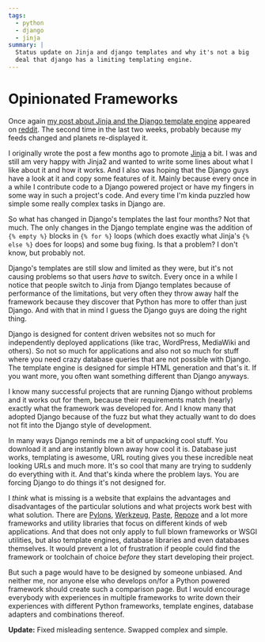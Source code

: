 ```yaml
---
tags:
  - python
  - django
  - jinja
summary: |
  Status update on Jinja and django templates and why it's not a big
  deal that django has a limiting templating engine.
---
```


# Opinionated Frameworks

Once again [my post about Jinja and the Django template engine](http://lucumr.pocoo.org/2008/9/16/why-jinja-is-not-django-and-why-django-should-have-a-look-at-it)
appeared on [reddit](http://reddit.com/). The second time in the last
two weeks, probably because my feeds changed and planets re-displayed
it.

I originally wrote the post a few months ago to promote [Jinja](http://jinja.pocoo.org/) a bit. I was and still am very happy with
Jinja2 and wanted to write some lines about what I like about it and how
it works. And I also was hoping that the Django guys have a look at it
and copy some features of it. Mainly because every once in a while I
contribute code to a Django powered project or have my fingers in some
way in such a project's code. And every time I'm kinda puzzled how
simple some really complex tasks in Django are.

So what has changed in Django's templates the last four months? Not that
much. The only changes in the Django template engine was the addition of
`{% empty %}` blocks in `{% for %}` loops (which does exactly what
Jinja's `{% else %}` does for loops) and some bug fixing. Is that a
problem? I don't know, but probably not.

Django's templates are still slow and limited as they were, but it's not
causing problems so that users *have* to switch. Every once in a while I
notice that people switch to Jinja from Django templates because of
performance of the limitations, but very often they throw away half the
framework because they discover that Python has more to offer than just
Django. And with that in mind I guess the Django guys are doing the
right thing.

Django is designed for content driven websites not so much for
independently deployed applications (like trac, WordPress, MediaWiki and
others). So not so much for applications and also not so much for stuff
where you need crazy database queries that are not possible with Django.
The template engine is designed for simple HTML generation and that's
it. If you want more, you often want something different than Django
anyways.

I know many successful projects that are running Django without problems
and it works out for them, because their requirements match (nearly)
exactly what the framework was developed for. And I know many that
adopted Django because of the fuzz but what they actually want to do
does not fit into the Django style of development.

In many ways Django reminds me a bit of unpacking cool stuff. You
download it and are instantly blown away how cool it is. Database just
works, templating is awesome, URL routing gives you these incredible
neat looking URLs and much more. It's so cool that many are trying to
suddenly do everything with it. And that's kinda where the problem lays.
You are forcing Django to do things it's not designed for.

I *think* what is missing is a website that explains the advantages and
disadvantages of the particular solutions and what projects work best
with what solution. There are [Pylons](http://pylonshq.com/),
[Werkzeug](http://werkzeug.pocoo.org/), [Paste](http://pythonpaste.org/), [Repoze](http://repoze.org/) and a lot
more frameworks and utility libraries that focus on different kinds of
web applications. And that does not only apply to full blown frameworks
or WSGI utilities, but also template engines, database libraries and
even databases themselves. It would prevent a lot of frustration if
people could find the framework or toolchain of choice *before* they
start developing their project.

But such a page would have to be designed by someone unbiased. And
neither me, nor anyone else who develops on/for a Python powered
framework should create such a comparison page. But I would encourage
everybody with experiences in multiple frameworks to write down their
experiences with different Python frameworks, template engines, database
adapters and combinations thereof.

**Update:** Fixed misleading sentence. Swapped complex and simple.
